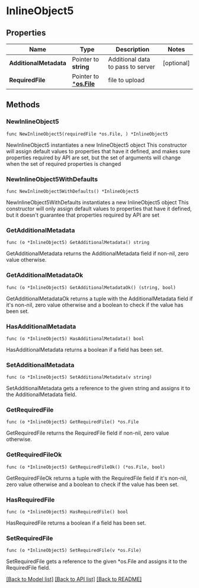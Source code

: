 # InlineObject5

## Properties

Name | Type | Description | Notes
------------ | ------------- | ------------- | -------------
**AdditionalMetadata** | Pointer to **string** | Additional data to pass to server | [optional] 
**RequiredFile** | Pointer to [***os.File**](*os.File.md) | file to upload | 

## Methods

### NewInlineObject5

`func NewInlineObject5(requiredFile *os.File, ) *InlineObject5`

NewInlineObject5 instantiates a new InlineObject5 object
This constructor will assign default values to properties that have it defined,
and makes sure properties required by API are set, but the set of arguments
will change when the set of required properties is changed

### NewInlineObject5WithDefaults

`func NewInlineObject5WithDefaults() *InlineObject5`

NewInlineObject5WithDefaults instantiates a new InlineObject5 object
This constructor will only assign default values to properties that have it defined,
but it doesn't guarantee that properties required by API are set

### GetAdditionalMetadata

`func (o *InlineObject5) GetAdditionalMetadata() string`

GetAdditionalMetadata returns the AdditionalMetadata field if non-nil, zero value otherwise.

### GetAdditionalMetadataOk

`func (o *InlineObject5) GetAdditionalMetadataOk() (string, bool)`

GetAdditionalMetadataOk returns a tuple with the AdditionalMetadata field if it's non-nil, zero value otherwise
and a boolean to check if the value has been set.

### HasAdditionalMetadata

`func (o *InlineObject5) HasAdditionalMetadata() bool`

HasAdditionalMetadata returns a boolean if a field has been set.

### SetAdditionalMetadata

`func (o *InlineObject5) SetAdditionalMetadata(v string)`

SetAdditionalMetadata gets a reference to the given string and assigns it to the AdditionalMetadata field.

### GetRequiredFile

`func (o *InlineObject5) GetRequiredFile() *os.File`

GetRequiredFile returns the RequiredFile field if non-nil, zero value otherwise.

### GetRequiredFileOk

`func (o *InlineObject5) GetRequiredFileOk() (*os.File, bool)`

GetRequiredFileOk returns a tuple with the RequiredFile field if it's non-nil, zero value otherwise
and a boolean to check if the value has been set.

### HasRequiredFile

`func (o *InlineObject5) HasRequiredFile() bool`

HasRequiredFile returns a boolean if a field has been set.

### SetRequiredFile

`func (o *InlineObject5) SetRequiredFile(v *os.File)`

SetRequiredFile gets a reference to the given *os.File and assigns it to the RequiredFile field.


[[Back to Model list]](../README.md#documentation-for-models) [[Back to API list]](../README.md#documentation-for-api-endpoints) [[Back to README]](../README.md)


